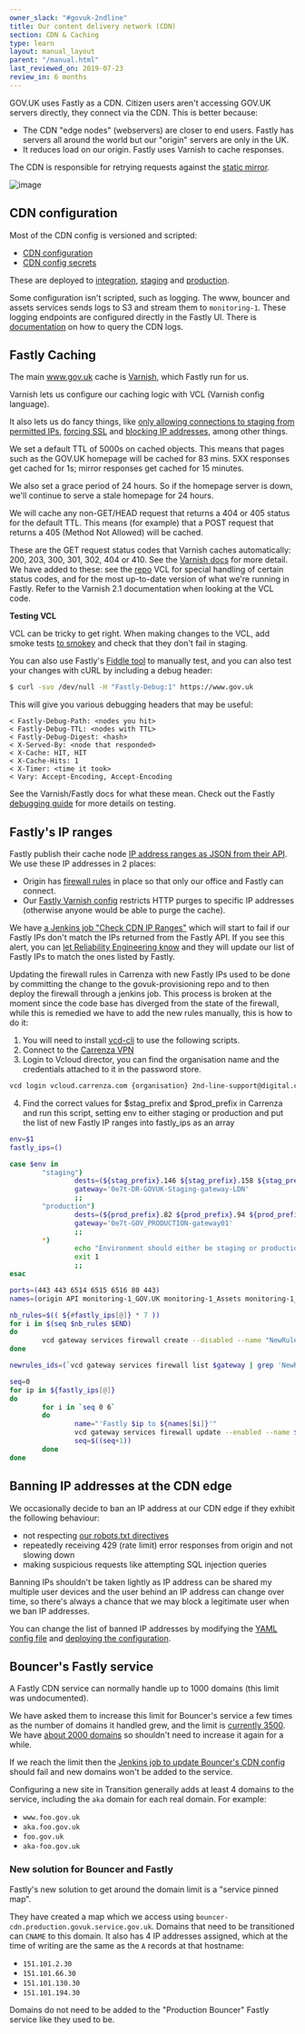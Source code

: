 ```yaml
---
owner_slack: "#govuk-2ndline"
title: Our content delivery network (CDN)
section: CDN & Caching
type: learn
layout: manual_layout
parent: "/manual.html"
last_reviewed_on: 2019-07-23
review_in: 6 months
---
```


GOV.UK uses Fastly as a CDN. Citizen users aren't accessing GOV.UK servers
directly, they connect via the CDN. This is better because:

- The CDN "edge nodes" (webservers) are closer to end users. Fastly has
  servers all around the world but our "origin" servers are only in the UK.
- It reduces load on our origin. Fastly uses Varnish to cache responses.

The CDN is responsible for retrying requests against the
[static mirror](/manual/fall-back-to-mirror.html).

![image](images/cdn-mirror-configuration.png)

## CDN configuration

Most of the CDN config is versioned and scripted:

- [CDN configuration](https://github.com/alphagov/govuk-cdn-config/)
- [CDN config secrets](https://github.com/alphagov/govuk-cdn-config-secrets)

These are deployed to [integration][integration_cdn], [staging][staging_cdn]
and [production][production_cdn].

Some configuration isn't scripted, such as logging. The www, bouncer and assets
services sends logs to S3 and stream them to `monitoring-1`. These logging
endpoints are configured directly in the Fastly UI. There is
[documentation](/manual/query-cdn-logs.html) on how to query the CDN logs.

[integration_cdn]: https://deploy.integration.publishing.service.gov.uk/job/Deploy_CDN/
[staging_cdn]: https://deploy.staging.publishing.service.gov.uk/job/Deploy_CDN/
[production_cdn]: https://deploy.publishing.service.gov.uk/job/Deploy_CDN/

## Fastly Caching

The main www.gov.uk cache is
[Varnish](https://varnish-cache.org/docs/2.1/index.html), which Fastly run for
us.

Varnish lets us configure our caching logic with VCL (Varnish config language).

It also lets us do fancy things, like [only allowing connections to staging from permitted IPs](https://github.com/alphagov/govuk-cdn-config/blob/master/vcl_templates/www.vcl.erb#L193), [forcing SSL](https://github.com/alphagov/govuk-cdn-config/blob/master/vcl_templates/www.vcl.erb#L214) and [blocking IP addresses](https://github.com/alphagov/govuk-cdn-config/blob/master/vcl_templates/www.vcl.erb#L200), among other things.

We set a default TTL of 5000s on cached objects. This means that pages such as
the GOV.UK homepage will be cached for 83 mins. 5XX responses get cached for
1s; mirror responses get cached for 15 minutes.

We also set a grace period of 24 hours. So if the homepage server is down,
we'll continue to serve a stale homepage for 24 hours.

We will cache any non-GET/HEAD request that returns a 404 or 405 status for the
default TTL. This means (for example) that a POST request that returns a 405
(Method Not Allowed) will be cached.

These are the GET request status codes that Varnish caches automatically:
200, 203, 300, 301, 302, 404 or 410. See the [Varnish docs](https://varnish-cache.org/docs/2.1/reference/vcl.html#variables)
for more detail. We have added to these: see the [repo](https://github.com/alphagov/govuk-cdn-config)
VCL for special handling of certain status codes, and for the most up-to-date
version of what we're running in Fastly.
Refer to the Varnish 2.1 documentation when looking at the VCL code.

**Testing VCL**

VCL can be tricky to get right. When making changes to the VCL, add smoke tests
[to smokey](https://github.com/alphagov/smokey/blob/master/features/caching.feature)
and check that they don't fail in staging.

You can also use Fastly's [Fiddle tool](https://fiddle.fastlydemo.net/) to
manually test, and you can also test your changes with cURL by including a
debug header:

```sh
$ curl -svo /dev/null -H "Fastly-Debug:1" https://www.gov.uk
```

This will give you various debugging headers that may be useful:

```
< Fastly-Debug-Path: <nodes you hit>
< Fastly-Debug-TTL: <nodes with TTL>
< Fastly-Debug-Digest: <hash>
< X-Served-By: <node that responded>
< X-Cache: HIT, HIT
< X-Cache-Hits: 1
< X-Timer: <time it took>
< Vary: Accept-Encoding, Accept-Encoding
```

See the Varnish/Fastly docs for what these mean. Check out the Fastly
[debugging guide](https://docs.fastly.com/guides/debugging/checking-cache#using-curl)
for more details on testing.

## Fastly's IP ranges

Fastly publish their cache node
[IP address ranges as JSON from their API][fastly_ips]. We use these IP
addresses in 2 places:

- Origin has [firewall rules][] in place so that only our office and Fastly
  can connect.
- Our [Fastly Varnish config][vcl_config] restricts HTTP purges to specific
  IP addresses (otherwise anyone would be able to purge the cache).

We have [a Jenkins job "Check CDN IP Ranges"][check-cdn-ip-ranges] which will
start to fail if our Fastly IPs don't match the IPs returned from the Fastly
API. If you see this alert, you can
[let Reliability Engineering know][raise-with-re] and they will update our
list of Fastly IPs to match the ones listed by Fastly.

Updating the firewall rules in Carrenza with new Fastly IPs used to be done by
committing the change to the govuk-provisioning repo and to then deploy the
firewall through a jenkins job. This process is broken at the moment since the
code base has diverged from the state of the firewall, while this is remedied
we have to add the new rules manually, this is how to do it:

1. You will need to install [vcd-cli][vcd-cli] to use the following scripts.
2. Connect to the [Carrenza VPN][carrenza-vpn]
3. Login to Vcloud director, you can find the organisation name and the credentials
attached to it in the password store.

```bash
vcd login vcloud.carrenza.com {organisation} 2nd-line-support@digital.cabinet-office.gov.uk -V 27.0
```

4. Find the correct values for $stag_prefix and $prod_prefix in Carrenza and run this script, setting env to either staging or production and put the list
of new Fastly IP ranges into fastly_ips as an array

```bash
env=$1
fastly_ips=()

case $env in
        "staging")
                dests=(${stag_prefix}.146 ${stag_prefix}.158 ${stag_prefix}.155 ${stag_prefix}.155 ${stag_prefix}.155 ${stag_prefix}.157 ${stag_prefix}.149)
                gateway='0e7t-DR-GOVUK-Staging-gateway-LDN'
                ;;
        "production") 
                dests=(${prod_prefix}.82 ${prod_prefix}.94 ${prod_prefix}.91 ${prod_prefix}.91 ${prod_prefix}.91 ${prod_prefix}.93 ${prod_prefix}.85)
                gateway='0e7t-GOV_PRODUCTION-gateway01'
                ;;
        *)
                echo "Environment should either be staging or production"
                exit 1
                ;;
esac

ports=(443 443 6514 6515 6516 80 443)
names=(origin API monitoring-1_GOV.UK monitoring-1_Assets monitoring-1_Bouncer apt_mirror Backend_AWS)

nb_rules=$(( ${#fastly_ips[@]} * 7 ))
for i in $(seq $nb_rules $END)
do
        vcd gateway services firewall create --disabled --name "NewRule_$i" --action accept --type user $gateway
done

newrules_ids=(`vcd gateway services firewall list $gateway | grep 'NewRule_' | awk '{print $1'}`)

seq=0
for ip in ${fastly_ips[@]}
do
        for i in `seq 0 6`
        do
                name="'Fastly $ip to ${names[$i]}'"
                vcd gateway services firewall update --enabled --name $name --source $ip:ip --destination ${dests[$i]}:ip --service tcp any ${ports[$i]} $gateway ${newrules_ids[$seq]}
                seq=$((seq+1))
        done    
done
```

[fastly_ips]: https://api.fastly.com/public-ip-list
[firewall rules]: https://github.com/alphagov/govuk-provisioning/blob/master/vcloud-edge_gateway/vars/production_carrenza_vars.yaml
[vcl_config]: https://github.com/alphagov/govuk-cdn-config/
[check-cdn-ip-ranges]: https://deploy.publishing.service.gov.uk/job/Check_CDN_IP_Ranges/
[raise-with-re]: raising-issues-with-reliability-engineering.html
[vcd-cli]: https://github.com/vmware/vcd-cli
[carrenza-vpn]: https://docs.publishing.service.gov.uk/manual/connect-to-vcloud-director.html#connecting-with-cisco-anyconnect

## Banning IP addresses at the CDN edge

We occasionally decide to ban an IP address at our CDN edge if they exhibit the
following behaviour:

- not respecting [our robots.txt directives][robots]
- repeatedly receiving 429 (rate limit) error responses from origin and not
  slowing down
- making suspicious requests like attempting SQL injection queries

[robots]: https://www.gov.uk/robots.txt

Banning IPs shouldn't be taken lightly as IP address can be shared my multiple
user devices and the user behind an IP address can change over time, so there's
always a chance that we may block a legitimate user when we ban IP addresses.

You can change the list of banned IP addresses by modifying the
[YAML config file][ip_ban_config] and [deploying the configuration][ip_ban_deploy].

[ip_ban_config]: https://github.com/alphagov/govuk-cdn-config-secrets/blob/master/fastly/dictionaries/config/ip_address_blacklist.yaml
[ip_ban_deploy]: https://deploy.publishing.service.gov.uk/job/Update_CDN_Dictionaries/build

## Bouncer's Fastly service

A Fastly CDN service can normally handle up to 1000 domains (this limit was
undocumented).

We have asked them to increase this limit for Bouncer's service a few times as
the number of domains it handled grew, and the limit is
[currently 3500](https://fastly.zendesk.com/requests/7356). We have
[about 2000 domains](https://transition.publishing.service.gov.uk/hosts)
so shouldn't need to increase it again for a while.

If we reach the limit then the [Jenkins job to update Bouncer's CDN
config](https://deploy.publishing.service.gov.uk/job/Bouncer_CDN/) should fail
and new domains won't be added to the service.

Configuring a new site in Transition generally adds at least 4 domains to the
service, including the `aka` domain for each real domain. For example:

-   `www.foo.gov.uk`
-   `aka.foo.gov.uk`
-   `foo.gov.uk`
-   `aka-foo.gov.uk`

### New solution for Bouncer and Fastly

Fastly's new solution to get around the domain limit is a "service pinned map".

They have created a map which we access using
`bouncer-cdn.production.govuk.service.gov.uk`.
Domains that need to be transitioned can `CNAME` to this domain. It also has
4 IP addresses assigned, which at the time of writing are the same as the `A`
records at that hostname:

- `151.101.2.30`
- `151.101.66.30`
- `151.101.130.30`
- `151.101.194.30`

Domains do not need to be added to the "Production Bouncer" Fastly service
like they used to be.
